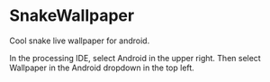 # SnakeWallpaper
Cool snake live wallpaper for android.

In the processing IDE, select Android in the upper right. Then select Wallpaper in the Android dropdown in the top left.
